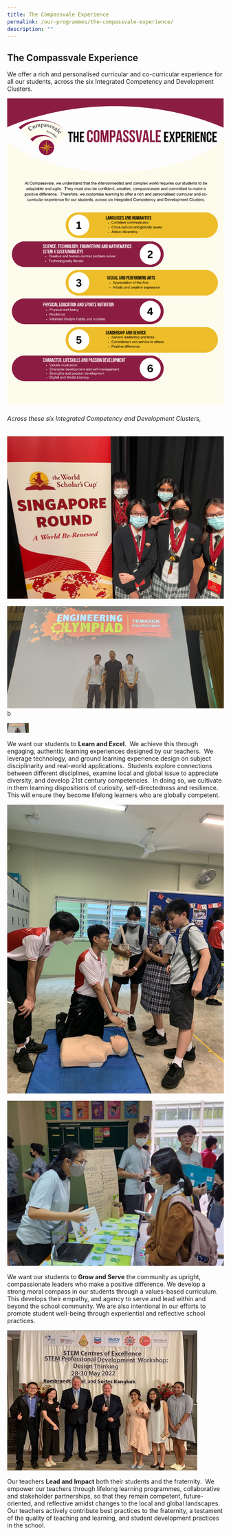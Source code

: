 ```yaml
---
title: The Compassvale Experience
permalink: /our-programmes/the-compassvale-experience/
description: ""
---
```

## **The Compassvale Experience**

We offer a rich and personalised curricular and co-curricular experience for all our students, across the six Integrated Competency and Development Clusters.

![](/images/The%20Compassvale%20Experience/the%20compassvale%20experience_18aug2023.png)

###### *Across these six Integrated Competency and Development Clusters,*

![](/images/The%20Compassvale%20Experience/row1_1_world%20scholars%20cup.jpg)

![](/images/The%20Compassvale%20Experience/temasek%20engineering%20olympiad_2023_compressed.jpg)
b
<style type="text/css">
.fit-picture {
  width: 50px;
}
</style>
<img style="50%" src="/images/The%20Compassvale%20Experience/temasek%20engineering%20olympiad_2023_compressed.jpg" class="fit-picture">

We want our students to **Learn and Excel**.&nbsp; We achieve this through engaging, authentic learning experiences designed by our teachers.&nbsp; We leverage technology, and ground learning experience design on subject disciplinarity and real-world applications.&nbsp; Students explore connections between different disciplines, examine local and global issue to appreciate diversity, and develop 21st century competencies.&nbsp; In doing so, we cultivate in them learning dispositions of curiosity, self-directedness and resilience.&nbsp; This will ensure they become lifelong learners who are globally competent.

![](/images/The%20Compassvale%20Experience/student%20leaders1.JPG)

![](/images/The%20Compassvale%20Experience/student%20leaders2_cropped.jpg)



We want our students to **Grow and Serve** the community as upright, compassionate leaders who make a positive difference.  We develop a strong moral compass in our students through a values-based curriculum.  This develops their empathy, and agency to serve and lead within and beyond the school community.  We are also intentional in our efforts to promote student well-being through experiential and reflective school practices. 

![](/images/The%20Compassvale%20Experience/pg10_stem%20leaders%20pd%20workshop.jpg)

Our teachers **Lead and Impact** both their students and the fraternity.&nbsp; We empower our teachers through lifelong learning programmes, collaborative and stakeholder partnerships, so that they remain competent, future-oriented, and reflective amidst changes to the local and global landscapes.&nbsp; Our teachers actively contribute best practices to the fraternity, a testament of the quality of teaching and learning, and student development practices in the school.